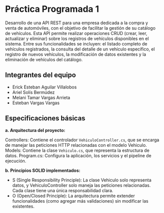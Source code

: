 # Práctica Programada 1
Desarrollo de una API REST para una empresa dedicada a la compra y venta de automóviles, con el objetivo de facilitar la gestión de su catálogo de vehículos. Esta API permite realizar operaciones CRUD (crear, leer, actualizar y eliminar) sobre los registros de vehículos disponibles en el sistema. Entre sus funcionalidades se incluyen: el listado completo de vehículos registrados, la consulta del detalle de un vehículo específico, el registro de nuevos vehículos, la modificación de datos existentes y la eliminación de vehículos del catálogo. 

## Integrantes del equipo
- Erick Esteban Aguilar Villalobos
- Ariel Solís Bermúdez
- Melani Tamar Vargas Arrieta
- Esteban Vargas Vargas

## Especificaciones básicas

**a. Arquitectura del proyecto:**

Controllers: Contiene el controlador `VehiculoController.cs`, que se encarga de manejar las peticiones HTTP relacionadas con el modelo Vehiculo.
Models: Contiene la clase `Vehiculo.cs`, que representa la estructura de datos.
Program.cs: Configura la aplicación, los servicios y el pipeline de ejecución.


**b. Principios SOLID implementados:**

- S (Single Responsibility Principle): La clase Vehiculo solo representa datos, y VehiculoController solo maneja las peticiones relacionadas. Cada clase tiene una única responsabilidad clara.
- O (Open/Closed Principle): La arquitectura permite extender funcionalidades (como agregar más validaciones) sin modificar las existentes.
